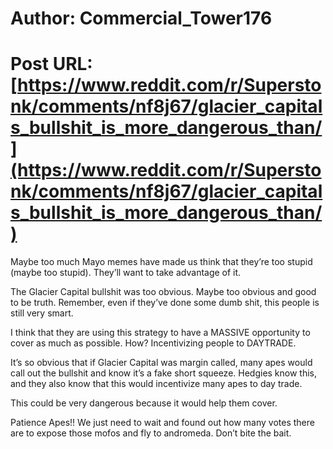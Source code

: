 # Author: Commercial_Tower176
# Post URL: [https://www.reddit.com/r/Superstonk/comments/nf8j67/glacier_capitals_bullshit_is_more_dangerous_than/](https://www.reddit.com/r/Superstonk/comments/nf8j67/glacier_capitals_bullshit_is_more_dangerous_than/)


Maybe too much Mayo memes have made us think that they’re too stupid (maybe too stupid). They’ll want to take advantage of it.

The Glacier Capital bullshit was too obvious. Maybe too obvious and good to be truth. Remember, even if they’ve done some dumb shit, this people is still very smart. 

I think that they are using this strategy to have a MASSIVE opportunity to cover as much as possible. How? Incentivizing people to DAYTRADE. 

It’s so obvious that if Glacier Capital was margin called, many apes would call out the bullshit and know it’s a fake short squeeze. Hedgies know this, and they also know that this would incentivize many apes to day trade.

This could be very dangerous because it would help them cover. 

Patience Apes!! We just need to wait and found out how many votes there are to expose those mofos and fly to andromeda. Don’t bite the bait.